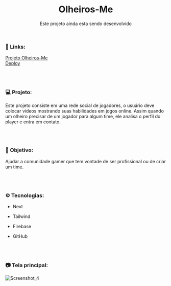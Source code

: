 <h1 align="center">Olheiros-Me</h1>
<p align="center">Este projeto ainda esta sendo desenvolvido</p> <br />

### 🔗 Links:
<a href="https://github.com/LucasTKP/olheiros-me">Projeto Olheiros-Me</a></br>
<a href="https://olheiros-me.vercel.app/">Deploy</a></br>

</br>
</br>

### 💻 Projeto:

Este projeto consiste em uma rede social de jogadores, o usuário deve colocar vídeos mostrando suas habilidades em jogos online. Assim quando um olheiro precisar de um jogador para algum time, ele analisa o perfil do player e entra em contato.

<br /> <br />

### 🎯 Objetivo:

Ajudar a comunidade gamer que tem vontade de ser profissional ou de criar um time.

<br /> <br />

### ⚙️ Tecnologias:

- Next
- Tailwind
- Firebase
- GitHub

  <br /> <br />

### 📷 Tela principal:

![Screenshot_4](https://github.com/LucasTKP/olheiros-me/assets/101598532/d4cca41a-1583-456e-bafe-c72f7af8e8a3)

<br />
